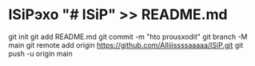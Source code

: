 # ISiPэхо "# ISiP" >> README.md 
git init
git add README.md 
git commit -m "hto prousxodit"
git branch -M main
git remote add origin https://github.com/Alliiissssaaaaa/ISiP.git
git push -u origin main
